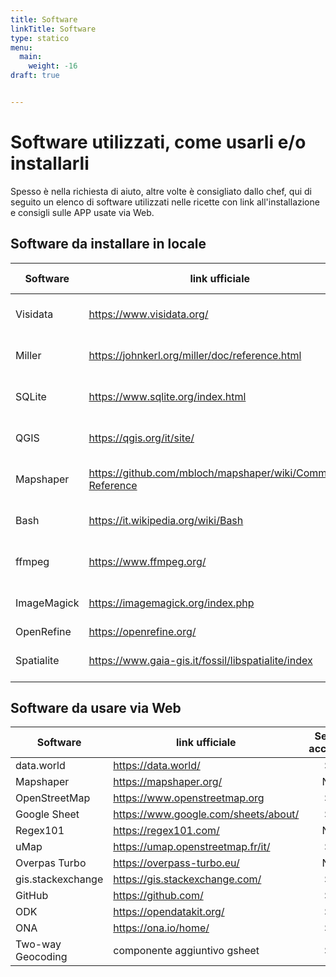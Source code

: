 ```yaml
---
title: Software
linkTitle: Software
type: statico
menu:
  main:
    weight: -16
draft: true


---
```


# Software utilizzati, come usarli e/o installarli

Spesso è nella richiesta di aiuto, altre volte è consigliato dallo chef, qui di seguito un elenco di software utilizzati nelle ricette con link all'installazione e consigli sulle APP usate via Web.

## Software da installare in locale

Software | link ufficiale | Come installarlo| ambito
---------|----------------|-----------------|----------
Visidata|<https://www.visidata.org/>| riga di comando (CLI) | Testo strutturato
Miller|<https://johnkerl.org/miller/doc/reference.html> | riga di comando (CLI) | Testo strutturato
SQLite|<https://www.sqlite.org/index.html>| Multi piattaforma (CLI/GUI) | Database
QGIS|<https://qgis.org/it/site/>| Multi piattaforma (CLI/GUI) |GIS
Mapshaper|<https://github.com/mbloch/mapshaper/wiki/Command-Reference>|Multi piattaforma (CLI/GUI) | GIS
Bash | <https://it.wikipedia.org/wiki/Bash> | riga di comando (CLI) | Shell Linux
ffmpeg | <https://www.ffmpeg.org/> | Multi piattaforma (CLI/GUI) | Audio/Video
ImageMagick | <https://imagemagick.org/index.php> | Multi piattaforma (CLI/GUI) | Immagini
OpenRefine | <https://openrefine.org/> | | Pulizia dati
Spatialite | <https://www.gaia-gis.it/fossil/libspatialite/index>| Multi piattaforma (CLI/GUI) | GIS


## Software da usare via Web

Software | link ufficiale | Serve account | ambito
---------|----------------|:--------------:|------
data.world|<https://data.world/> | Sì | Dati strutturati
Mapshaper| <https://mapshaper.org/> | No | GIS
OpenStreetMap|<https://www.openstreetmap.org> | Sì | GIS/mappe
Google Sheet|<https://www.google.com/sheets/about/> | Sì | Dati strutturati
Regex101|<https://regex101.com/> | No | Testo strutturato
uMap | <https://umap.openstreetmap.fr/it/> | Sì | GIS/mappe
Overpas Turbo |<https://overpass-turbo.eu/> | No | GIS/mappe
gis.stackexchange |<https://gis.stackexchange.com/>| Sì | Forum
GitHub | <https://github.com/> | Sì | Hosting/Versioning
ODK | <https://opendatakit.org/> | Sì | GIS/mappe| GIS/mappe
ONA | <https://ona.io/home/> | Sì | GIS/mappe
Two-way Geocoding | componente aggiuntivo gsheet| Sì | Geocoding

